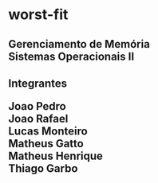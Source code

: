 # worst-fit #
<h2> Gerenciamento de Memória <br>
  Sistemas Operacionais II 
  
  <h2> Integrantes 
  
  Joao Pedro<br>
  Joao Rafael<br>
  Lucas Monteiro<br>
  Matheus Gatto<br>
  Matheus Henrique<br>
  Thiago Garbo<br>
